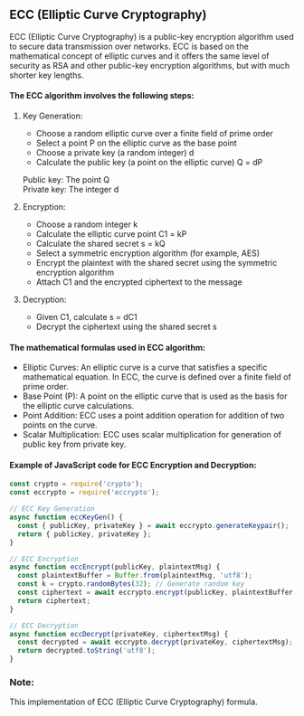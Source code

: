 ## ECC (Elliptic Curve Cryptography)
ECC (Elliptic Curve Cryptography) is a public-key encryption algorithm used to secure data transmission over networks. 
ECC is based on the mathematical concept of elliptic curves and it offers the same level of security as RSA and other public-key 
encryption algorithms, but with much shorter key lengths.

#### The ECC algorithm involves the following steps:

1. Key Generation:
   - Choose a random elliptic curve over a finite field of prime order
   - Select a point P on the elliptic curve as the base point
   - Choose a private key (a random integer) d
   - Calculate the public key (a point on the elliptic curve) Q = dP
   
   Public key: The point Q\
   Private key: The integer d
   
2. Encryption:
   - Choose a random integer k
   - Calculate the elliptic curve point C1 = kP
   - Calculate the shared secret s = kQ
   - Select a symmetric encryption algorithm (for example, AES)
   - Encrypt the plaintext with the shared secret using the symmetric encryption algorithm
   - Attach C1 and the encrypted ciphertext to the message
   
3. Decryption:
   - Given C1, calculate s = dC1
   - Decrypt the ciphertext using the shared secret s

#### The mathematical formulas used in ECC algorithm:

- Elliptic Curves: An elliptic curve is a curve that satisfies a specific mathematical equation. In ECC, the curve is defined over a finite field of prime order.
- Base Point (P): A point on the elliptic curve that is used as the basis for the elliptic curve calculations.
- Point Addition: ECC uses a point addition operation for addition of two points on the curve. 
- Scalar Multiplication: ECC uses scalar multiplication for generation of public key from private key. 

#### Example of JavaScript code for ECC Encryption and Decryption:

```js
const crypto = require('crypto');
const eccrypto = require('eccrypto');

// ECC Key Generation
async function eccKeyGen() {
  const { publicKey, privateKey } = await eccrypto.generateKeypair();
  return { publicKey, privateKey };
}

// ECC Encryption
async function eccEncrypt(publicKey, plaintextMsg) {
  const plaintextBuffer = Buffer.from(plaintextMsg, 'utf8');
  const k = crypto.randomBytes(32); // Generate random key
  const ciphertext = await eccrypto.encrypt(publicKey, plaintextBuffer, [{ k }]);
  return ciphertext;
}

// ECC Decryption
async function eccDecrypt(privateKey, ciphertextMsg) {
  const decrypted = await eccrypto.decrypt(privateKey, ciphertextMsg);
  return decrypted.toString('utf8');
}
```

### Note:
This implementation of ECC (Elliptic Curve Cryptography) formula.
